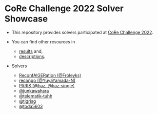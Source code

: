 # CoRe Challenge 2022 Solver Showcase

- This repository provides solvers participated at [CoRe Challenge 2022](https://core-challenge.github.io/2022/).
- You can find other resources in
  - [results](https://core-challenge.github.io/2022result/) and,
  - [descriptions](https://arxiv.org/abs/2208.02495).

- Solvers
  - [ReconfAIGERation (@Froleyks)](Froleyks/README.md)
  - [recongo (@YuyaYamada-N)](YuyaYamada-N/README.md)
  - [PARIS (@haz, @haz-single)](haz/README.md)
  - [@junkawahara](junkawahara/README.md)
  - [@telematik-tuhh](telematik-tuhh/README.md)
  - [@tigrisg](tigrisg/README.md)
  - [@toda5603](toda5603/README.md)
